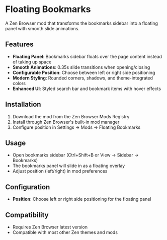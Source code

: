 # Floating Bookmarks

A Zen Browser mod that transforms the bookmarks sidebar into a floating panel with smooth slide animations.

## Features

- **Floating Panel**: Bookmarks sidebar floats over the page content instead of taking up space
- **Smooth Animations**: 0.35s slide transitions when opening/closing
- **Configurable Position**: Choose between left or right side positioning
- **Modern Styling**: Rounded corners, shadows, and theme-integrated colors
- **Enhanced UI**: Styled search bar and bookmark items with hover effects

## Installation

1. Download the mod from the Zen Browser Mods Registry
2. Install through Zen Browser's built-in mod manager
3. Configure position in Settings → Mods → Floating Bookmarks

## Usage

- Open bookmarks sidebar (Ctrl+Shift+B or View → Sidebar → Bookmarks)
- The bookmarks panel will slide in as a floating overlay
- Adjust position (left/right) in mod preferences

## Configuration

- **Position**: Choose left or right side positioning for the floating panel

## Compatibility

- Requires Zen Browser latest version
- Compatible with most other Zen themes and mods
